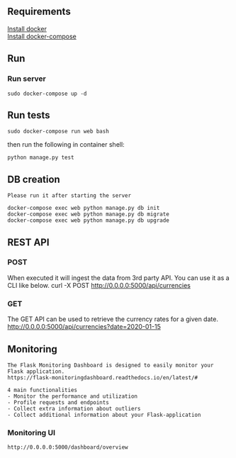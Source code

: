 ## Requirements

[Install docker](https://docs.docker.com/install/)   
[Install docker-compose](https://docs.docker.com/compose/install/)

## Run

### Run server

    sudo docker-compose up -d


## Run tests

	sudo docker-compose run web bash

then run the following in container shell:

    python manage.py test

##  DB creation

    Please run it after starting the server

    docker-compose exec web python manage.py db init
    docker-compose exec web python manage.py db migrate
    docker-compose exec web python manage.py db upgrade

## REST API 

### POST 
When executed it will ingest the data from 3rd party API. You can use it as a CLI like below.
    curl -X POST http://0.0.0.0:5000/api/currencies

### GET
The GET API can be used to retrieve the currency rates for a given date.
    http://0.0.0.0:5000/api/currencies?date=2020-01-15

## Monitoring

    The Flask Monitoring Dashboard is designed to easily monitor your Flask application.
    https://flask-monitoringdashboard.readthedocs.io/en/latest/#

    4 main functionalities
    - Monitor the performance and utilization
    - Profile requests and endpoints
    - Collect extra information about outliers
    - Collect additional information about your Flask-application

### Monitoring UI

    http://0.0.0.0:5000/dashboard/overview




